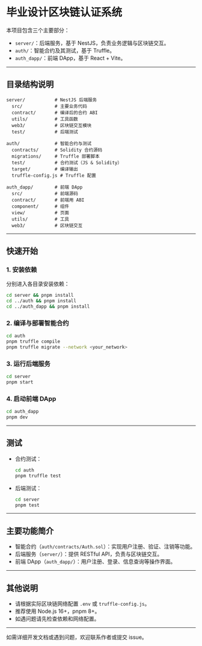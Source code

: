 # 毕业设计区块链认证系统

本项目包含三个主要部分：
- `server/`：后端服务，基于 NestJS，负责业务逻辑与区块链交互。
- `auth/`：智能合约及其测试，基于 Truffle。
- `auth_dapp/`：前端 DApp，基于 React + Vite。

---

## 目录结构说明

```
server/           # NestJS 后端服务
  src/            # 主要业务代码
  contract/       # 编译后的合约 ABI
  utils/          # 工具函数
  web3/           # 区块链交互模块
  test/           # 后端测试

auth/             # 智能合约与测试
  contracts/      # Solidity 合约源码
  migrations/     # Truffle 部署脚本
  test/           # 合约测试（JS & Solidity）
  target/         # 编译输出
  truffle-config.js # Truffle 配置

auth_dapp/        # 前端 DApp
  src/            # 前端源码
  contract/       # 前端用 ABI
  component/      # 组件
  view/           # 页面
  utils/          # 工具
  web3/           # 区块链交互
```

---

## 快速开始

### 1. 安装依赖

分别进入各目录安装依赖：

```bash
cd server && pnpm install
cd ../auth && pnpm install
cd ../auth_dapp && pnpm install
```

### 2. 编译与部署智能合约

```bash
cd auth
pnpm truffle compile
pnpm truffle migrate --network <your_network>
```

### 3. 运行后端服务

```bash
cd server
pnpm start
```

### 4. 启动前端 DApp

```bash
cd auth_dapp
pnpm dev
```

---

## 测试

- 合约测试：
  ```bash
  cd auth
  pnpm truffle test
  ```
- 后端测试：
  ```bash
  cd server
  pnpm test
  ```

---

## 主要功能简介

- 智能合约（`auth/contracts/Auth.sol`）：实现用户注册、验证、注销等功能。
- 后端服务（`server/`）：提供 RESTful API，负责与区块链交互。
- 前端 DApp（`auth_dapp/`）：用户注册、登录、信息查询等操作界面。

---

## 其他说明

- 请根据实际区块链网络配置 `.env` 或 `truffle-config.js`。
- 推荐使用 Node.js 16+，pnpm 8+。
- 如遇问题请先检查依赖和网络配置。

---

如需详细开发文档或遇到问题，欢迎联系作者或提交 issue。
